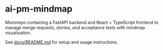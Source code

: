 # ai-pm-mindmap

Monorepo containing a FastAPI backend and React + TypeScript frontend to manage merge requests, stories, and acceptance tests with mindmap visualisation.

See [docs/README.md](docs/README.md) for setup and usage instructions.
